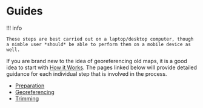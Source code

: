 # Guides

!!! info
    
    These steps are best carried out on a laptop/desktop computer, though a nimble user *should* be able to perform them on a mobile device as well.

If you are brand new to the idea of georeferencing old maps, it is a good idea to start with [How it Works](../overview.md). The pages linked below will provide detailed guidance for each individual step that is involved in the process.

- [Preparation](./preparation.md)
- [Georeferencing](./georeferencing.md)
- [Trimming](./trimming.md)
